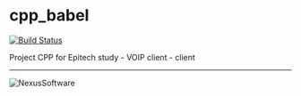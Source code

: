 # cpp_babel

[![Build Status](https://travis-ci.org/Nexus-Software/cpp_babel.svg?branch=master)](https://travis-ci.org/Nexus-Software/cpp_babel)

Project CPP for Epitech study - VOIP client - client


---------------------------------------

![NexusSoftware](http://static.nexus-software.fr/img/NexusSoftware_black_transparent.png)



